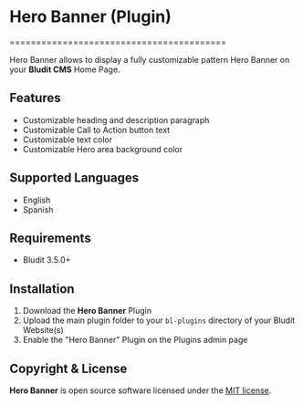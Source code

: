 # Hero Banner (Plugin)
=========================================

Hero Banner allows to display a fully customizable pattern Hero Banner on your **Bludit CMS** Home Page.

Features
------------
- Customizable heading and description paragraph
- Customizable Call to Action button text
- Customizable text color
- Customizable Hero area background color

Supported Languages
------------
- English
- Spanish

Requirements
------------
-   Bludit 3.5.0+

Installation
------------
1. Download the **Hero Banner** Plugin
2. Upload the main plugin folder to your `bl-plugins` directory of your Bludit Website(s)
3. Enable the "Hero Banner" Plugin on the Plugins admin page

Copyright & License
-------------------
**Hero Banner** is open source software licensed under the [MIT license](https://opensource.org/licenses/MIT).